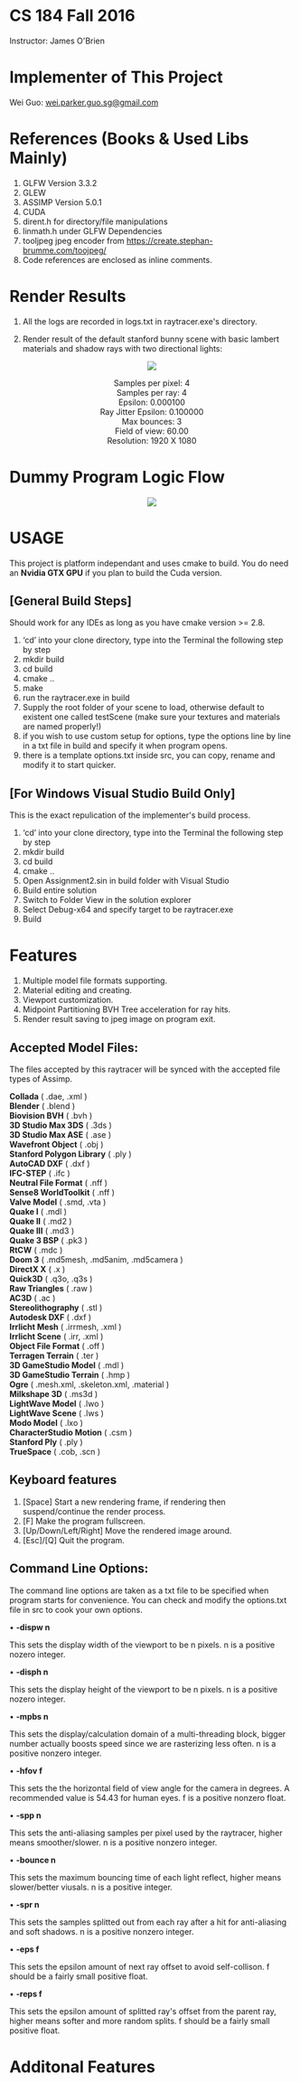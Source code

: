 # CS 184 Fall 2016
Instructor: James O'Brien

# Implementer of This Project
Wei Guo: wei.parker.guo.sg@gmail.com

# References (Books & Used Libs Mainly)
1. GLFW Version 3.3.2
2. GLEW
3. ASSIMP Version 5.0.1
4. CUDA
5. dirent.h for directory/file manipulations
6. linmath.h under GLFW Dependencies
8. tooljpeg jpeg encoder from https://create.stephan-brumme.com/toojpeg/
7. Code references are enclosed as inline comments.

# Render Results
1. All the logs are recorded in logs.txt in raytracer.exe's directory.

2. Render result of the default stanford bunny scene with basic lambert materials and shadow rays with two directional lights:

<p align="center">
  <img src="docs&images/render_result_standford_rabbit_lambert_softshadow.jpg">
</p>

<p align="center">
	Samples per pixel: 4<br/>
	Samples per ray: 4<br/>
	Epsilon: 0.000100<br/>
	Ray Jitter Epsilon: 0.100000<br/>
	Max bounces: 3<br/>
	Field of view: 60.00<br/>
	Resolution: 1920 X 1080<br/>
</p>

# Dummy Program Logic Flow

<p align="center">
  <img src="docs&images/dummy_logic_flow.jpg">
</p>

# USAGE
This project is platform independant and uses cmake to build. You do need an **Nvidia GTX GPU** if you plan to build the Cuda version.

## [General Build Steps]
Should work for any IDEs as long as you have cmake version >= 2.8.

1. ‘cd’ into your clone directory, type into the Terminal the following step by step
2. mkdir build
3. cd build
4. cmake ..
5. make
6. run the raytracer.exe in build
7. Supply the root folder of your scene to load, otherwise default to existent one called testScene (make sure your textures and materials are named properly!)
8. if you wish to use custom setup for options, type the options line by line in a txt file in build and specify it when program opens.
9. there is a template options.txt inside src, you can copy, rename and modify it to start quicker.

## [For Windows Visual Studio Build Only]
This is the exact repulication of the implementer's build process.

1. ‘cd’ into your clone directory, type into the Terminal the following step by step
2. mkdir build
3. cd build
4. cmake ..
5. Open Assignment2.sin in build folder with Visual Studio
6. Build entire solution
7. Switch to Folder View in the solution explorer
8. Select Debug-x64 and specify target to be raytracer.exe
9. Build

# Features
1. Multiple model file formats supporting.
2. Material editing and creating.
3. Viewport customization.
4. Midpoint Partitioning BVH Tree acceleration for ray hits.
5. Render result saving to jpeg image on program exit.

## Accepted Model Files:
The files accepted by this raytracer will be synced with the accepted file types of Assimp.

**Collada** ( .dae, .xml )<br/>
**Blender** ( .blend )<br/>
**Biovision BVH** ( .bvh )<br/>
**3D Studio Max 3DS** ( .3ds )<br/>
**3D Studio Max ASE** ( .ase )<br/>
**Wavefront Object** ( .obj )<br/>
**Stanford Polygon Library** ( .ply )<br/>
**AutoCAD DXF** ( .dxf )<br/>
**IFC-STEP** ( .ifc )<br/>
**Neutral File Format** ( .nff )<br/>
**Sense8 WorldToolkit** ( .nff )<br/>
**Valve Model** ( .smd, .vta )<br/>
**Quake I** ( .mdl )<br/>
**Quake II** ( .md2 )<br/>
**Quake III** ( .md3 )<br/>
**Quake 3 BSP** ( .pk3 )<br/>
**RtCW** ( .mdc )<br/>
**Doom 3** ( .md5mesh, .md5anim, .md5camera )<br/>
**DirectX X** ( .x )<br/>
**Quick3D** ( .q3o, .q3s )<br/>
**Raw Triangles** ( .raw )<br/>
**AC3D** ( .ac )<br/>
**Stereolithography** ( .stl )<br/>
**Autodesk DXF** ( .dxf )<br/>
**Irrlicht Mesh** ( .irrmesh, .xml )<br/>
**Irrlicht Scene** ( .irr, .xml )<br/>
**Object File Format** ( .off )<br/>
**Terragen Terrain** ( .ter )<br/>
**3D GameStudio Model** ( .mdl )<br/>
**3D GameStudio Terrain** ( .hmp )<br/>
**Ogre** ( .mesh.xml, .skeleton.xml, .material )<br/>
**Milkshape 3D** ( .ms3d )<br/>
**LightWave Model** ( .lwo )<br/>
**LightWave Scene** ( .lws )<br/>
**Modo Model** ( .lxo )<br/>
**CharacterStudio Motion** ( .csm )<br/>
**Stanford Ply** ( .ply )<br/>
**TrueSpace** ( .cob, .scn )

## Keyboard features
1. [Space]                Start a new rendering frame, if rendering then suspend/continue the render process.
2. [F]                    Make the program fullscreen.
4. [Up/Down/Left/Right]   Move the rendered image around.
3. [Esc]/[Q]              Quit the program.

## Command Line Options:
The command line options are taken as a txt file to be specified when program starts for convenience. 
You can check and modify the options.txt file in src to cook your own options.

• **-dispw n**

This sets the display width of the viewport to be n pixels. n is a positive nozero integer.

• **-disph n**

This sets the display height of the viewport to be n pixels. n is a positive nozero integer.

• **-mpbs n**

This sets the display/calculation domain of a multi-threading block, bigger number actually boosts speed since we are rasterizing less often. n is a positive nonzero integer.

• **-hfov f**

This sets the the horizontal field of view angle for the camera in degrees. A recommended value is 54.43 for human eyes. f is a positive nonzero float.

• **-spp n**

This sets the anti-aliasing samples per pixel used by the raytracer, higher means smoother/slower. n is a positive nonzero integer.

• **-bounce n**

This sets the maximum bouncing time of each light reflect, higher means slower/better viusals. n is a positive integer.

• **-spr n**

This sets the samples splitted out from each ray after a hit for anti-aliasing and soft shadows. n is a positive nonzero integer.

• **-eps f**

This sets the epsilon amount of next ray offset to avoid self-collison. f should be a fairly small positive float.

• **-reps f**

This sets the epsilon amount of splitted ray's offset from the parent ray, higher means softer and more random splits. f should be a fairly small positive float.

# Additonal Features

